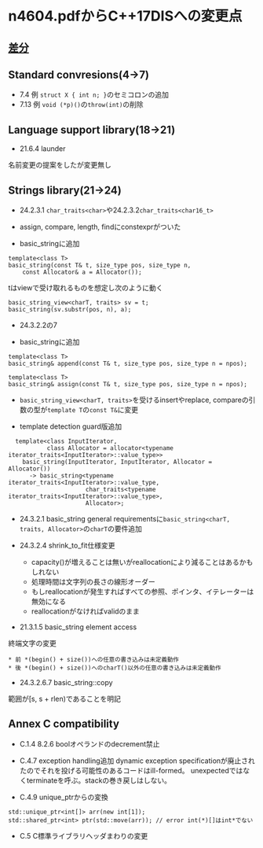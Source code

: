 # n4604.pdfからC++17DISへの変更点

## [差分](https://github.com/cplusplus/draft/compare/n4606...n4659)

## Standard convresions(4→7)

* 7.4 例 `struct X { int n; }`のセミコロンの追加
* 7.13 例 `void (*p)()`の`throw(int)`の削除

## Language support library(18→21)

* 21.6.4 launder

名前変更の提案をしたが変更無し

## Strings library(21→24)

* 24.2.3.1 `char_traits<char>`や24.2.3.2`char_traits<char16_t>`

* assign, compare, length, findにconstexprがついた

* basic_stringに追加
```
template<class T>
basic_string(const T& t, size_type pos, size_type n,
    const Allocator& a = Allocator());
```
tはviewで受け取れるものを想定し次のように動く

```
basic_string_view<charT, traits> sv = t;
basic_string(sv.substr(pos, n), a);
```

* 24.3.2.2の7

* basic_stringに追加

```
template<class T>
basic_string& append(const T& t, size_type pos, size_type n = npos);
```
```
template<class T>
basic_string& assign(const T& t, size_type pos, size_type n = npos);
```

* `basic_string_view<charT, traits>`を受けるinsertやreplace, compareの引数の型が`template T`の`const T&`に変更

* template detection guard版追加
```
  template<class InputIterator,
           class Allocator = allocator<typename iterator_traits<InputIterator>::value_type>>
    basic_string(InputIterator, InputIterator, Allocator = Allocator())
      -> basic_string<typename iterator_traits<InputIterator>::value_type,
                      char_traits<typename iterator_traits<InputIterator>::value_type>,
                      Allocator>;
```

* 24.3.2.1 basic_string general requirementsに`basic_string<charT, traits, Allocator>`の`charT`の要件追加

* 24.3.2.4 shrink_to_fit仕様変更
    * capacity()が増えることは無いがreallocationにより減ることはあるかもしれない
    * 処理時間は文字列の長さの線形オーダー
    * もしreallocationが発生すればすべての参照、ポインタ、イテレーターは無効になる
    * reallocationがなければvalidのまま

* 21.3.1.5 basic_string element access

終端文字の変更

    * 前 *(begin() + size())への任意の書き込みは未定義動作
    * 後 *(begin() + size())へのcharT()以外の任意の書き込みは未定義動作

* 24.3.2.6.7 basic_string::copy

範囲が[s, s + rlen)であることを明記

## Annex C compatibility

* C.1.4 8.2.6 boolオペランドのdecrement禁止

* C.4.7 exception handling追加
dynamic exception specificationが廃止されたのでそれを投げる可能性のあるコードはill-formed。
unexpectedではなくterminateを呼ぶ。stackの巻き戻しはしない。

* C.4.9 unique_ptrからの変換
```
std::unique_ptr<int[]> arr(new int[1]);
std::shared_ptr<int> ptr(std::move(arr)); // error int(*)[]はint*でない
```
* C.5 C標準ライブラリヘッダまわりの変更
